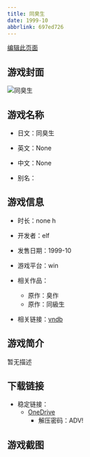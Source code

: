 ```yaml
---
title: 同臭生
date: 1999-10
abbrlink: 697ed726
---
```

[编辑此页面](https://github.com/ACG-3/ADV3-source/blob/main/source/_posts/games/%E5%90%8C%E8%87%AD%E7%94%9F.md)

## 游戏封面

![同臭生](https://pan.timero.xyz/d/onedrive/img_lib_001/%E5%90%8C%E8%87%AD%E7%94%9F_cover.avif)


## 游戏名称

- 日文：同臭生
- 英文：None
- 中文：None

- 别名：


## 游戏信息

- 时长：none h
- 开发者：elf
- 发售日期：1999-10
- 游戏平台：win
- 相关作品：
   - 原作：臭作
   - 原作：同級生

- 相关链接：[vndb](https://vndb.org/v47672)


## 游戏简介

暂无描述


## 下载链接

- 稳定链接：
    - [OneDrive](https://pan.timero.xyz/onedrive/adv_lib_001/%E5%90%8C%E8%87%AD%E7%94%9F)
        - 解压密码：ADV!



## 游戏截图


